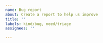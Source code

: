 ```yaml
---
name: Bug report
about: Create a report to help us improve
title: ''
labels: kind/bug, need/triage
assignees: ''

---
```



